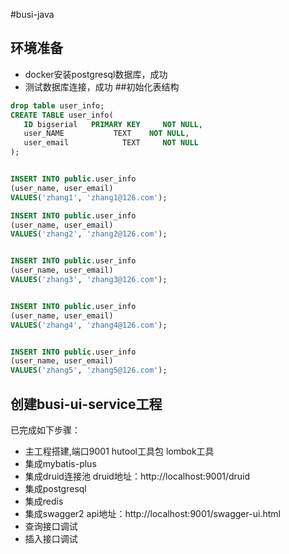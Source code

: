 #busi-java
## 环境准备
* docker安装postgresql数据库，成功
* 测试数据库连接，成功
##初始化表结构
```sql
drop table user_info;
CREATE TABLE user_info(
   ID bigserial   PRIMARY KEY     NOT NULL,
   user_NAME           TEXT    NOT NULL,
   user_email            TEXT     NOT NULL
);


INSERT INTO public.user_info
(user_name, user_email)
VALUES('zhang1', 'zhang1@126.com');

INSERT INTO public.user_info
(user_name, user_email)
VALUES('zhang2', 'zhang2@126.com');


INSERT INTO public.user_info
(user_name, user_email)
VALUES('zhang3', 'zhang3@126.com');


INSERT INTO public.user_info
(user_name, user_email)
VALUES('zhang4', 'zhang4@126.com');


INSERT INTO public.user_info
(user_name, user_email)
VALUES('zhang5', 'zhang5@126.com');

```
## 创建busi-ui-service工程
已完成如下步骤：
* 主工程搭建,端口9001
  hutool工具包
  lombok工具
* 集成mybatis-plus
* 集成druid连接池
   druid地址：http://localhost:9001/druid
* 集成postgresql
* 集成redis
* 集成swagger2
  api地址：http://localhost:9001/swagger-ui.html
* 查询接口调试
* 插入接口调试